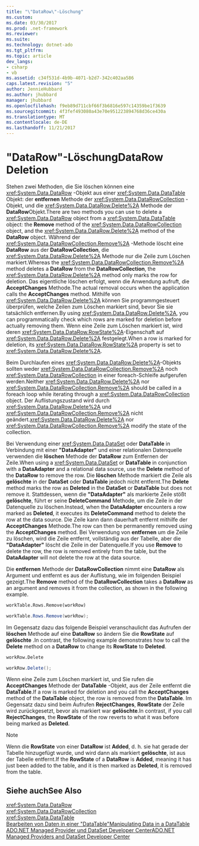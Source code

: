 ```yaml
---
title: "\"DataRow\"-Löschung"
ms.custom: 
ms.date: 03/30/2017
ms.prod: .net-framework
ms.reviewer: 
ms.suite: 
ms.technology: dotnet-ado
ms.tgt_pltfrm: 
ms.topic: article
dev_langs:
- csharp
- vb
ms.assetid: c34f531d-4b9b-4071-b2d7-342c402aa586
caps.latest.revision: "5"
author: JennieHubbard
ms.author: jhubbard
manager: jhubbard
ms.openlocfilehash: f9eb89d711cbf66f3b6816e597c14359be1f3639
ms.sourcegitcommit: 4f3fef493080a43e70e951223894768d36ce430a
ms.translationtype: MT
ms.contentlocale: de-DE
ms.lasthandoff: 11/21/2017
---
```

# <a name="datarow-deletion"></a><span data-ttu-id="48c3e-102">"DataRow"-Löschung</span><span class="sxs-lookup"><span data-stu-id="48c3e-102">DataRow Deletion</span></span>
<span data-ttu-id="48c3e-103">Stehen zwei Methoden, die Sie löschen können eine <xref:System.Data.DataRow> -Objekt aus einer <xref:System.Data.DataTable> Objekt: der **entfernen** Methode der <xref:System.Data.DataRowCollection> -Objekt, und die <xref:System.Data.DataRow.Delete%2A> Methode der **DataRow**Objekt.</span><span class="sxs-lookup"><span data-stu-id="48c3e-103">There are two methods you can use to delete a <xref:System.Data.DataRow> object from a <xref:System.Data.DataTable> object: the **Remove** method of the <xref:System.Data.DataRowCollection> object, and the <xref:System.Data.DataRow.Delete%2A> method of the **DataRow** object.</span></span> <span data-ttu-id="48c3e-104">Während der <xref:System.Data.DataRowCollection.Remove%2A> -Methode löscht eine **DataRow** aus der **DataRowCollection**, die <xref:System.Data.DataRow.Delete%2A> Methode nur die Zeile zum Löschen markiert.</span><span class="sxs-lookup"><span data-stu-id="48c3e-104">Whereas the <xref:System.Data.DataRowCollection.Remove%2A> method deletes a **DataRow** from the **DataRowCollection**, the <xref:System.Data.DataRow.Delete%2A> method only marks the row for deletion.</span></span> <span data-ttu-id="48c3e-105">Das eigentliche löschen erfolgt, wenn die Anwendung aufruft, die **AcceptChanges** Methode.</span><span class="sxs-lookup"><span data-stu-id="48c3e-105">The actual removal occurs when the application calls the **AcceptChanges** method.</span></span> <span data-ttu-id="48c3e-106">Mithilfe von <xref:System.Data.DataRow.Delete%2A> können Sie programmgesteuert überprüfen, welche Zeilen zum Löschen markiert sind, bevor Sie sie tatsächlich entfernen.</span><span class="sxs-lookup"><span data-stu-id="48c3e-106">By using <xref:System.Data.DataRow.Delete%2A>, you can programmatically check which rows are marked for deletion before actually removing them.</span></span> <span data-ttu-id="48c3e-107">Wenn eine Zeile zum Löschen markiert ist, wird deren <xref:System.Data.DataRow.RowState%2A>-Eigenschaft auf <xref:System.Data.DataRow.Delete%2A> festgelegt.</span><span class="sxs-lookup"><span data-stu-id="48c3e-107">When a row is marked for deletion, its <xref:System.Data.DataRow.RowState%2A> property is set to <xref:System.Data.DataRow.Delete%2A>.</span></span>  
  
 <span data-ttu-id="48c3e-108">Beim Durchlaufen eines <xref:System.Data.DataRow.Delete%2A>-Objekts sollten weder <xref:System.Data.DataRowCollection.Remove%2A> noch <xref:System.Data.DataRowCollection> in einer foreach-Schleife aufgerufen werden.</span><span class="sxs-lookup"><span data-stu-id="48c3e-108">Neither <xref:System.Data.DataRow.Delete%2A> nor <xref:System.Data.DataRowCollection.Remove%2A> should be called in a foreach loop while iterating through a <xref:System.Data.DataRowCollection> object.</span></span> <span data-ttu-id="48c3e-109">Der Auflistungszustand wird durch <xref:System.Data.DataRow.Delete%2A> und <xref:System.Data.DataRowCollection.Remove%2A> nicht geändert.</span><span class="sxs-lookup"><span data-stu-id="48c3e-109"><xref:System.Data.DataRow.Delete%2A> nor <xref:System.Data.DataRowCollection.Remove%2A> modify the state of the collection.</span></span>  
  
 <span data-ttu-id="48c3e-110">Bei Verwendung einer <xref:System.Data.DataSet> oder **DataTable** in Verbindung mit einer **"DataAdapter"** und einer relationalen Datenquelle verwenden die **löschen** Methode der  **DataRow** zum Entfernen der Zeile.</span><span class="sxs-lookup"><span data-stu-id="48c3e-110">When using a <xref:System.Data.DataSet> or **DataTable** in conjunction with a **DataAdapter** and a relational data source, use the **Delete** method of the **DataRow** to remove the row.</span></span> <span data-ttu-id="48c3e-111">Die **löschen** Methode markiert die Zeile als **gelöschte** in der **DataSet** oder **DataTable** jedoch nicht entfernt.</span><span class="sxs-lookup"><span data-stu-id="48c3e-111">The **Delete** method marks the row as **Deleted** in the **DataSet** or **DataTable** but does not remove it.</span></span> <span data-ttu-id="48c3e-112">Stattdessen, wenn die **"DataAdapter"** als markierte Zeile stößt **gelöschte**, führt er seine **DeleteCommand** Methode, um die Zeile in der Datenquelle zu löschen.</span><span class="sxs-lookup"><span data-stu-id="48c3e-112">Instead, when the **DataAdapter** encounters a row marked as **Deleted**, it executes its **DeleteCommand** method to delete the row at the data source.</span></span> <span data-ttu-id="48c3e-113">Die Zeile kann dann dauerhaft entfernt mithilfe der **AcceptChanges** Methode.</span><span class="sxs-lookup"><span data-stu-id="48c3e-113">The row can then be permanently removed using the **AcceptChanges** method.</span></span> <span data-ttu-id="48c3e-114">Bei Verwendung von **entfernen** um die Zeile zu löschen, wird die Zeile entfernt, vollständig aus der Tabelle, aber die **"DataAdapter"** löscht die Zeile in der Datenquelle.</span><span class="sxs-lookup"><span data-stu-id="48c3e-114">If you use **Remove** to delete the row, the row is removed entirely from the table, but the **DataAdapter** will not delete the row at the data source.</span></span>  
  
 <span data-ttu-id="48c3e-115">Die **entfernen** Methode der **DataRowCollection** nimmt eine **DataRow** als Argument und entfernt es aus der Auflistung, wie im folgenden Beispiel gezeigt.</span><span class="sxs-lookup"><span data-stu-id="48c3e-115">The **Remove** method of the **DataRowCollection** takes a **DataRow** as an argument and removes it from the collection, as shown in the following example.</span></span>  
  
```vb  
workTable.Rows.Remove(workRow)  
```  
  
```csharp  
workTable.Rows.Remove(workRow);  
```  
  
 <span data-ttu-id="48c3e-116">Im Gegensatz dazu das folgende Beispiel veranschaulicht das Aufrufen der **löschen** Methode auf eine **DataRow** so ändern Sie die **RowState** auf **gelöschte** .</span><span class="sxs-lookup"><span data-stu-id="48c3e-116">In contrast, the following example demonstrates how to call the **Delete** method on a **DataRow** to change its **RowState** to **Deleted**.</span></span>  
  
```vb  
workRow.Delete  
```  
  
```csharp  
workRow.Delete();  
```  
  
 <span data-ttu-id="48c3e-117">Wenn eine Zeile zum Löschen markiert ist, und Sie rufen die **AcceptChanges** Methode der **DataTable** -Objekt, aus der Zeile entfernt die **DataTable**.</span><span class="sxs-lookup"><span data-stu-id="48c3e-117">If a row is marked for deletion and you call the **AcceptChanges** method of the **DataTable** object, the row is removed from the **DataTable**.</span></span> <span data-ttu-id="48c3e-118">Im Gegensatz dazu sind beim Aufrufen **RejectChanges**, **RowState** der Zeile wird zurückgesetzt, bevor als markiert war **gelöschte**.</span><span class="sxs-lookup"><span data-stu-id="48c3e-118">In contrast, if you call **RejectChanges**, the **RowState** of the row reverts to what it was before being marked as **Deleted**.</span></span>  
  
> [!NOTE]
>  <span data-ttu-id="48c3e-119">Wenn die **RowState** von einer **DataRow** ist **Added**, d. h. sie hat gerade der Tabelle hinzugefügt wurde, und wird dann als markiert **gelöschte**, ist aus der Tabelle entfernt.</span><span class="sxs-lookup"><span data-stu-id="48c3e-119">If the **RowState** of a **DataRow** is **Added**, meaning it has just been added to the table, and it is then marked as **Deleted**, it is removed from the table.</span></span>  
  
## <a name="see-also"></a><span data-ttu-id="48c3e-120">Siehe auch</span><span class="sxs-lookup"><span data-stu-id="48c3e-120">See Also</span></span>  
 <xref:System.Data.DataRow>  
 <xref:System.Data.DataRowCollection>  
 <xref:System.Data.DataTable>  
 [<span data-ttu-id="48c3e-121">Bearbeiten von Daten in einer "DataTable"</span><span class="sxs-lookup"><span data-stu-id="48c3e-121">Manipulating Data in a DataTable</span></span>](../../../../../docs/framework/data/adonet/dataset-datatable-dataview/manipulating-data-in-a-datatable.md)  
 [<span data-ttu-id="48c3e-122">ADO.NET Managed Provider und DataSet Developer Center</span><span class="sxs-lookup"><span data-stu-id="48c3e-122">ADO.NET Managed Providers and DataSet Developer Center</span></span>](http://go.microsoft.com/fwlink/?LinkId=217917)
